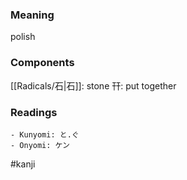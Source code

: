 ### Meaning

polish

### Components

[[Radicals/石|石]]: stone 幵: put together

### Readings

```
- Kunyomi: と.ぐ
- Onyomi: ケン
```

#kanji